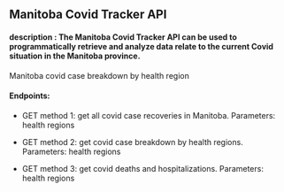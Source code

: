 
## Manitoba Covid Tracker API

#### description : The Manitoba Covid Tracker API can be used to programmatically retrieve and analyze data relate to the current Covid situation in the Manitoba province.

 
Manitoba covid case breakdown by health region
#### Endpoints: 

* GET method 1: get all covid case recoveries in Manitoba. Parameters: health regions

* GET method 2: get covid case breakdown by health regions. Parameters: health regions

* GET method 3: get covid deaths and hospitalizations. Parameters: health regions
